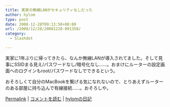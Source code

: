 ```yaml
---
title: 実家の無線LANがセキュリティなしだった
author: hylom
type: post
date: 2008-12-28T09:13:58+00:00
url: /2008/12/28/20081228-091358/
category:
  - Slashdot

---
```

実家に1年ぶりに帰ってきたら、なんか無線LANが導入されてました。そして見事にSSIDまる見え/パスワードなし/暗号化なし……。おまけにルーターの設定画面へのログインもroot/パスワードなしでできるという。

おそろしくて自分のMacBookを繋げる気になれないので、とりあえずルーターのある部屋に持ち込んで有線接続……。おそろしや。

  [Permalink][1] |   [コメントを読む][2] |   [hylomの日記][3]

 [1]: http://slashdot.jp/~hylom/journal/462561
 [2]: http://slashdot.jp/~hylom/journal/462561#acomments
 [3]: http://slashdot.jp/~hylom/journal/
